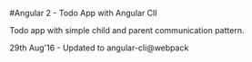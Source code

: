 #Angular 2 - Todo App with Angular ClI

Todo app with simple child and parent communication pattern.

29th Aug'16 - Updated to angular-cli@webpack
